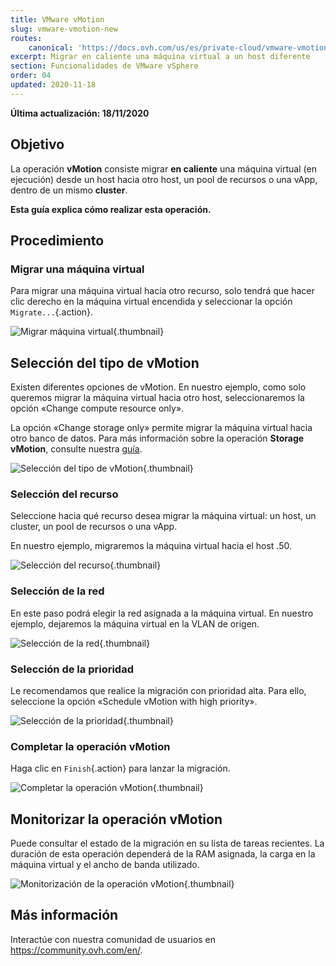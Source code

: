 ```yaml
---
title: VMware vMotion
slug: vmware-vmotion-new
routes:
    canonical: 'https://docs.ovh.com/us/es/private-cloud/vmware-vmotion-new/'
excerpt: Migrar en caliente una máquina virtual a un host diferente
section: Funcionalidades de VMware vSphere
order: 04
updated: 2020-11-18
---
```


**Última actualización: 18/11/2020**

## Objetivo

La operación **vMotion** consiste migrar **en caliente** una máquina virtual (en ejecución) desde un host hacia otro host, un pool de recursos o una vApp, dentro de un mismo **cluster**.

**Esta guía explica cómo realizar esta operación.**

## Procedimiento

### Migrar una máquina virtual

Para migrar una máquina virtual hacia otro recurso, solo tendrá que hacer clic derecho en la máquina virtual encendida y seleccionar la opción `Migrate...`{.action}.

![Migrar máquina virtual](images/Vmotion1.png){.thumbnail}

## Selección del tipo de vMotion

Existen diferentes opciones de vMotion. En nuestro ejemplo, como solo queremos migrar la máquina virtual hacia otro host, seleccionaremos la opción «Change compute resource only».

La opción «Change storage only» permite migrar la máquina virtual hacia otro banco de datos. Para más información sobre la operación **Storage vMotion**, consulte nuestra [guía](../vmware_storage_vmotion/).

![Selección del tipo de vMotion](images/Vmotion2.png){.thumbnail}

### Selección del recurso

Seleccione hacia qué recurso desea migrar la máquina virtual: un host, un cluster, un pool de recursos o una vApp.

En nuestro ejemplo, migraremos la máquina virtual hacia el host .50.

![Selección del recurso](images/Vmotion3.png){.thumbnail}

### Selección de la red

En este paso podrá elegir la red asignada a la máquina virtual. En nuestro ejemplo, dejaremos la máquina virtual en la VLAN de origen.

![Selección de la red](images/Vmotion4.png){.thumbnail}

### Selección de la prioridad

Le recomendamos que realice la migración con prioridad alta. Para ello, seleccione la opción «Schedule vMotion with high priority».

![Selección de la prioridad](images/Vmotion5.png){.thumbnail}

### Completar la operación vMotion

Haga clic en `Finish`{.action} para lanzar la migración.

![Completar la operación vMotion](images/Vmotion6.png){.thumbnail}

## Monitorizar la operación vMotion

Puede consultar el estado de la migración en su lista de tareas recientes. La duración de esta operación dependerá de la RAM asignada, la carga en la máquina virtual y el ancho de banda utilizado.

![Monitorización de la operación vMotion](images/Vmotion7.png){.thumbnail}

## Más información

Interactúe con nuestra comunidad de usuarios en <https://community.ovh.com/en/>.
